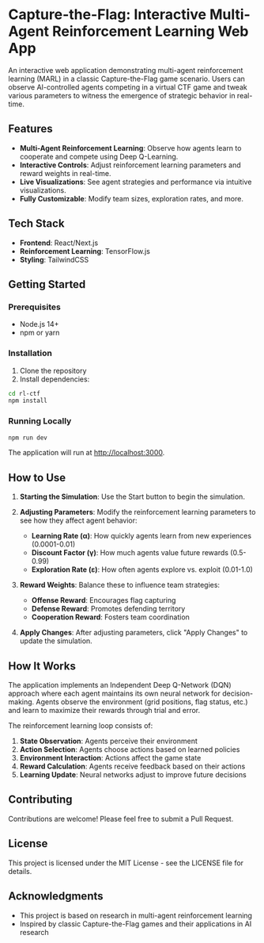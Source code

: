 # Capture-the-Flag: Interactive Multi-Agent Reinforcement Learning Web App

An interactive web application demonstrating multi-agent reinforcement learning (MARL) in a classic Capture-the-Flag game scenario. Users can observe AI-controlled agents competing in a virtual CTF game and tweak various parameters to witness the emergence of strategic behavior in real-time.

## Features

- **Multi-Agent Reinforcement Learning**: Observe how agents learn to cooperate and compete using Deep Q-Learning.
- **Interactive Controls**: Adjust reinforcement learning parameters and reward weights in real-time.
- **Live Visualizations**: See agent strategies and performance via intuitive visualizations.
- **Fully Customizable**: Modify team sizes, exploration rates, and more.

## Tech Stack

- **Frontend**: React/Next.js
- **Reinforcement Learning**: TensorFlow.js
- **Styling**: TailwindCSS

## Getting Started

### Prerequisites

- Node.js 14+ 
- npm or yarn

### Installation

1. Clone the repository
2. Install dependencies:

```bash
cd rl-ctf
npm install
```

### Running Locally

```bash
npm run dev
```

The application will run at [http://localhost:3000](http://localhost:3000).

## How to Use

1. **Starting the Simulation**: Use the Start button to begin the simulation.
2. **Adjusting Parameters**: Modify the reinforcement learning parameters to see how they affect agent behavior:
   - **Learning Rate (α)**: How quickly agents learn from new experiences (0.0001-0.01)
   - **Discount Factor (γ)**: How much agents value future rewards (0.5-0.99)
   - **Exploration Rate (ε)**: How often agents explore vs. exploit (0.01-1.0)

3. **Reward Weights**: Balance these to influence team strategies:
   - **Offense Reward**: Encourages flag capturing
   - **Defense Reward**: Promotes defending territory
   - **Cooperation Reward**: Fosters team coordination

4. **Apply Changes**: After adjusting parameters, click "Apply Changes" to update the simulation.

## How It Works

The application implements an Independent Deep Q-Network (DQN) approach where each agent maintains its own neural network for decision-making. Agents observe the environment (grid positions, flag status, etc.) and learn to maximize their rewards through trial and error.

The reinforcement learning loop consists of:

1. **State Observation**: Agents perceive their environment
2. **Action Selection**: Agents choose actions based on learned policies
3. **Environment Interaction**: Actions affect the game state
4. **Reward Calculation**: Agents receive feedback based on their actions
5. **Learning Update**: Neural networks adjust to improve future decisions

## Contributing

Contributions are welcome! Please feel free to submit a Pull Request.

## License

This project is licensed under the MIT License - see the LICENSE file for details.

## Acknowledgments

- This project is based on research in multi-agent reinforcement learning
- Inspired by classic Capture-the-Flag games and their applications in AI research 
